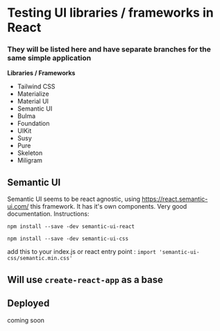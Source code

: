 # Testing UI libraries / frameworks in React

### They will be listed here and have separate branches for the same simple application
**Libraries / Frameworks**
- Tailwind CSS
- Materialize
- Material UI
- Semantic UI
- Bulma
- Foundation
- UIKit
- Susy
- Pure
- Skeleton
- Miligram

## Semantic UI
Semantic UI seems to be react agnostic, using https://react.semantic-ui.com/ this framework. It has it's own components. Very good documentation. 
Instructions:

```npm install --save -dev semantic-ui-react```

```npm install --save -dev semantic-ui-css```

add this to your index.js or react entry point : `import 'semantic-ui-css/semantic.min.css'`

## Will use `create-react-app` as a base
## Deployed
coming soon 